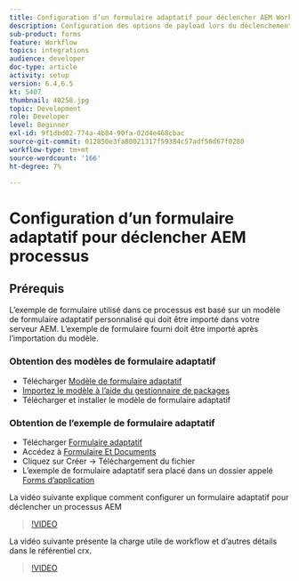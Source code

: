 ```yaml
---
title: Configuration d’un formulaire adaptatif pour déclencher AEM Workflow - Aperçu
description: Configuration des options de payload lors du déclenchement AEM processus lors de l’envoi du formulaire
sub-product: forms
feature: Workflow
topics: integrations
audience: developer
doc-type: article
activity: setup
version: 6.4,6.5
kt: 5407
thumbnail: 40258.jpg
topic: Development
role: Developer
level: Beginner
exl-id: 9f1dbd02-774a-4b84-90fa-02d4e468cbac
source-git-commit: 012850e3fa80021317f59384c57adf56d67f0280
workflow-type: tm+mt
source-wordcount: '166'
ht-degree: 7%

---
```


# Configuration d’un formulaire adaptatif pour déclencher AEM processus

## Prérequis

L’exemple de formulaire utilisé dans ce processus est basé sur un modèle de formulaire adaptatif personnalisé qui doit être importé dans votre serveur AEM. L’exemple de formulaire fourni doit être importé après l’importation du modèle.

### Obtention des modèles de formulaire adaptatif

* Télécharger [Modèle de formulaire adaptatif](assets/af-form-template.zip)
* [Importez le modèle à l’aide du gestionnaire de packages](http://localhost:4502/crx/packmgr/index.jsp)
* Télécharger et installer le modèle de formulaire adaptatif

### Obtention de l’exemple de formulaire adaptatif

* Télécharger [Formulaire adaptatif](assets/peak-application-form.zip)
* Accédez à [Formulaire Et Documents](http://localhost:4502/aem/forms.html/content/dam/formsanddocuments)
* Cliquez sur Créer -> Téléchargement du fichier
* L’exemple de formulaire adaptatif sera placé dans un dossier appelé [Forms d’application](http://localhost:4502/aem/forms.html/content/dam/formsanddocuments/applicationforms)

La vidéo suivante explique comment configurer un formulaire adaptatif pour déclencher un processus AEM
>[!VIDEO](https://video.tv.adobe.com/v/40258/?quality=9&learn=on)

La vidéo suivante présente la charge utile de workflow et d’autres détails dans le référentiel crx.

>[!VIDEO](https://video.tv.adobe.com/v/40259/?quality=9&learn=on)
